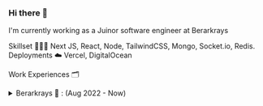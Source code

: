 ### Hi there 👋

I'm currently working as a Juinor software engineer at Berarkrays

Skillset 👨🏻‍💻
Next JS, React, Node, TailwindCSS, Mongo, Socket.io, Redis.
Deployments ☁️
Vercel, DigitalOcean

Work Experiences 🗂
<details>
<summary>Berarkrays 📱 : (Aug 2022 - Now)</summary>
👉🏻 Zervx Ride: Built Uber-like product's Admin panel using React JS using which the admins can manage drivers, users, and bookings of the rides and book a ride instantly, etc, Tech: React JS
👉🏻 Zervx Website: Built a website for Zervx. I worked in next.js using the user interface. 
👉🏻 Zervx user webApp: Built a user webApp is the perfect solution for all your ride needs. With user-friendly design and custom features like booking a ride, geolocation, location & fare calculation, payments, real-time tracking, and much more. It provides a complete end-to-end ride experience.
  </details>
<!--
**SURYA-ks-coder/SURYA-ks-coder** is a ✨ _special_ ✨ repository because its `README.md` (this file) appears on your GitHub profile.

Here are some ideas to get you started:

- 🔭 I’m currently working on ...
- 🌱 I’m currently learning ...
- 👯 I’m looking to collaborate on ...
- 🤔 I’m looking for help with ...
- 💬 Ask me about ...
- 📫 How to reach me: ...
- 😄 Pronouns: ...
- ⚡ Fun fact: ...
-->
